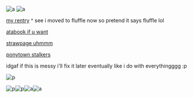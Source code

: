 ![a](https://c.tenor.com/wMg9BNOHJDsAAAAd/tenor.gif)
![a](https://i.postimg.cc/SK706shy/cooltext467683544736260.gif)

[my rentry](https://fluffle.cc/reikoga)
^ see i moved to fluffle now so pretend it says fluffle lol

[atabook if u want](https://sniide.atabook.org/)

[strawpage uhmmm](https://sniide.straw.page/)

[ponytown stalkers](https://rentry.co/shingancrimzon)

idgaf if this is messy i'll fix it later eventually like i do with everythingggg :p

![p](https://c.tenor.com/kQYXoHrXO3kAAAAd/tenor.gif)

![p](https://i.postimg.cc/NjybmZjV/picmix-com-2463325.png)![p](https://i.postimg.cc/J045n2Fp/picmix-com-2474219.jpg)![a](https://i.postimg.cc/VsDFTzSp/picmix-com-2453978.gif)![a](https://i.postimg.cc/bw2Hsb6f/picmix-com-2474217.gif)

